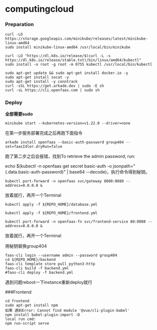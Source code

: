# computingcloud
### Preparation

```
curl -LO https://storage.googleapis.com/minikube/releases/latest/minikube-linux-amd64
sudo install minikube-linux-amd64 /usr/local/bin/minikube
```

```
curl -LO "https://dl.k8s.io/release/$(curl -L -s https://dl.k8s.io/release/stable.txt)/bin/linux/amd64/kubectl"
sudo install -o root -g root -m 0755 kubectl /usr/local/bin/kubectl
```

```
sudo apt-get update && sudo apt-get install docker.io -y
sudo apt-get install socat -y
sudo apt-get install -y conntrack
curl -sSL https://get.arkade.dev | sudo -E sh
curl -sL https://cli.openfaas.com | sudo sh
```

### Deploy

**全部需要sudo** 

```
minikube start --kubernetes-version=v1.22.0 --driver=none
```

在第一步服务部署完成之后再跑下面指令

```
arkade install openfaas --basic-auth-password group404 --set=faasIdler.dryRun=false
```

跑了第二步之后会报错，找到To retrieve the admin password, run:

echo $(kubectl -n openfaas get secret basic-auth -o jsonpath="{.data.basic-auth-password}" | base64 --decode)，执行命令得到秘钥。

```
kubectl port-forward -n openfaas svc/gateway 8080:8080 --address=0.0.0.0 &
```

放着就行，再开一个Terminal

```
kubectl apply -f ${REPO_HOME}/database.yml
```

```
kubectl apply -f ${REPO_HOME}/frontend.yml
```

```
kubectl port-forward -n openfaas-fn svc/frontend-service 80:8080 --address=0.0.0.0 &
```

放着就行，再开一个Terminal

用秘钥替换group404

```
faas-cli login --username admin --password group404
cd ${REPO_HOME}/backend
faas-cli template store pull python3-http
faas-cli build -f backend.yml
#faas-cli deploy -f backend.yml
```

遇到问题reboot一下instance重新deploy就行

###Frontend
```
cd frontend
sudo apt-get install npm
如果 遇到Error: Cannot find module '@vue/cli-plugin-babel'
npm install babel-plugin-import -D
local run cmd:
npm run-script serve
```
